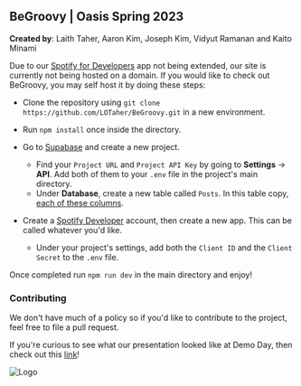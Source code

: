 ## BeGroovy | Oasis Spring 2023
**Created by**: Laith Taher, Aaron Kim, Joseph Kim, Vidyut Ramanan and Kaito Minami

Due to our [Spotify for Developers](https://developer.spotify.com/) app not being extended, our site is currently not being hosted on a domain.
If you would like to check out BeGroovy, you may self host it by doing these steps:

- Clone the repository using `git clone https://github.com/LOTaher/BeGroovy.git` in a new environment.

- Run `npm install` once inside the directory.

- Go to [Supabase](https://supabase.com/) and create a new project.
  - Find your `Project URL` and `Project API Key` by going to **Settings** -> **API**. Add both of them to your `.env` file in the project's main directory. 
  - Under **Database**, create a new table called `Posts`. In this table copy, [each of these columns](https://media.discordapp.net/attachments/926427375091208242/1094703040767995914/image.png?width=1085&height=591).

- Create a [Spotify Developer](https://developer.spotify.com/) account, then create a new app. This can be called whatever you'd like. 
  - Under your project's settings, add both the `Client ID` and the `Client Secret` to the `.env` file.
  
Once completed run `npm run dev` in the main directory and enjoy!

### Contributing
We don't have much of a policy so if you'd like to contribute to the project, feel free to file a pull request.

If you're curious to see what our presentation looked like at Demo Day, then check out this [link](https://docs.google.com/presentation/d/1Waid320x178V1s_AMj-3rzG9FVzUT62XVzuRCgoBoYw/edit?usp=sharing)!

![Logo](https://media.discordapp.net/attachments/926427375091208242/1094706300740452452/BeGroovy.png?width=887&height=293)



  
